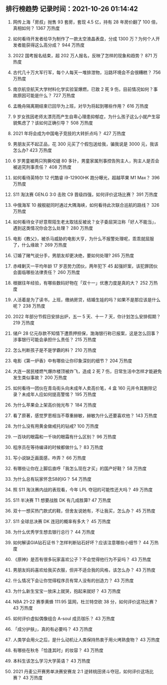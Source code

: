 
## 排行榜趋势 记录时间：2021-10-26 01:14:42
  
  1. 网传上海「房叔」抛售 93 套房，套现 4.5 亿，持有 28 年房价翻了 100 倍，真相如何？ 1367 万热度
    
  2. 如何看待开发者给华为制作了一款太空液晶表盘，分成 1300 万？为何个人开发者能获得这么高分成？ 944 万热度
    
  3. 2022 国考报名结束，超 202 万人报名，反映了怎样的现象和趋势？ 871 万热度
    
  4. 古代几十万大军行军，每个人每天一堆排泄物，沿路环境会不会很糟糕？ 756 万热度
    
  5. 南京航空航天大学材料化学实验室爆燃，已致 2 死 9 伤，目前情况如何？事故原因可能是什么？ 727 万热度
    
  6. 孟晚舟隔离期结束已回华为上班，对华为将起到哪些作用？ 616 万热度
    
  7. 9 岁女孩因老师太漂亮而产生自卑心理患抑郁症，为什么孩子这么小就产生容貌焦虑了？该如何正确引导？ 508 万热度
    
  8. 2021 年将会成为中国电子竞技的大转折点吗？ 427 万热度
    
  9. 男朋友买不起正品，花 300 元买了个假包送给我，骗我说是 3000 元，我该怎么办? 423 万热度
    
  10. 6 岁男童被两只狗撕咬缝 80 多针，男童家属刑事控告狗主人，狗主人是否会被追究刑事责任？ 408 万热度
    
  11. 如何看待英特尔 12 代酷睿 i9-12900HK 跑分曝光，超越苹果 M1 Max？ 396 万热度
    
  12. S11 淘汰赛 GEN.G 3:0 击败 C9 晋级四强，如何评价这场比赛？ 391 万热度
    
  13. 中俄海军 10 艘舰艇同时通过大隅海峡，如何看待此次联合巡航的路线？ 326 万热度
    
  14. 如何看待女子好意帮陌生老太取钱反被讹？女子委屈哭泣称「好人不能当」，遇到这类情况你会怎么处理？ 280 万热度
    
  15. 电影《教父》，被杀马威胁的电影大亨，为什么不报警处理呢，乖乖就屈服了，什么缘故？ 269 万热度
    
  16. 订婚了赌气说分手，男朋友却更决绝，要如何处理? 265 万热度
    
  17. 赤峰剿灭一平均年龄 17 岁恶势力团伙，两年犯下 45 起强奸案，该犯罪团伙会面临哪些法律责任？ 260 万热度
    
  18. 根据往年经验，有哪些数码好物在「双十一」优惠力度是真的大？ 252 万热度
    
  19. 人活着是为了读书，上班，缴纳房贷，结婚生娃的吗？如果不是那应该是什么呢？ 238 万热度
    
  20. 2022 年部分节假日安排出炉，五一 5 天、十一 7 天，你计划怎么安排假期？ 219 万热度
    
  21. 储户 28 亿元存款不知情下遭质押担保，渤海银行称已报案，这是怎么回事？涉事银行可能会承担什么责任？ 215 万热度
    
  22. 怎么判断孩子是不是学霸的料？ 210 万热度
    
  23. 电影《第一炉香》中有哪些让你印象深刻的细节？ 204 万热度
    
  24. 大连一居民楼燃气爆炸楼顶被炸飞，造成 2 死 7 伤，日常生活中怎样才能避免发生类似事故？ 200 万热度
    
  25. 如何看待一团伙在青岛街头向未成年人卖高价笔，4 盒 160 元并令其删除记录？未成年人应如何提高警惕？ 195 万热度
    
  26. 为什么苹果会上架高价抛光布？ 184 万热度
    
  27. 看了原著，感觉罗恩相当不尊重赫敏，赫敏为什么还要喜欢他？ 143 万热度
    
  28. 为什么没有用黄金做戒托的钻戒? 100 万热度
    
  29. 一百块的眼霜和一千块的眼霜有什么区别？ 96 万热度
    
  30. 程序员在等待编译的时候都做什么？ 83 万热度
    
  31. 写小说缺乏画面感，咋弄？ 66 万热度
    
  32. 有哪些让你在上脚后直呼「我怎么现在才买」的国产好鞋？ 58 万热度
    
  33. 为什么总有玩家怀念S8的IG？ 54 万热度
    
  34. 照 S11 淘汰赛内战的表现看，今年 LPL 夺冠的可能性还大吗？ 49 万热度
    
  35. S11 半决赛 T1 想要战胜 DK 有几成胜算? 47 万热度
    
  36. 双十一想买热门款式的鞋，但舍友说她有，不让我买，怎么办？ 45 万热度
    
  37. S11 全球总决赛 DK 连冠的概率有多大？ 45 万热度
    
  38. 为什么优秀学生想去银行总行？ 44 万热度
    
  39. 如何解读GIA钻石证书？怎样判断钻石好坏？应该注意哪些小细节？ 44 万热度
    
  40. 《原神》是否有很多玩家喜欢公子？不会觉得他行为不妥吗？ 43 万热度
    
  41. 男朋友妈妈喜欢给我买衣服，但并不适合我的风格，该怎么办？ 43 万热度
    
  42. 什么情况下会让你觉得程序员有常人没有的创造力？ 43 万热度
    
  43. 为什么新生宝宝一放床上就哭，抱起来就好？ 43 万热度
    
  44. NBA 21-22 赛季黄蜂 111:95 篮网，杜兰特空砍 38 分，如何评价这场比赛？ 43 万热度
    
  45. 如何评价虚拟偶像组合 A-soul 成员珈乐？ 43 万热度
    
  46. 「成分护肤」，真的有必要吗？ 43 万热度
    
  47. 人类学会用火之后，是什么动机让人类保持热衷于用火烤熟食物？ 43 万热度
    
  48. 有哪些在秋冬「恰逢其时」的妆容？ 43 万热度
    
  49. 本科生该怎么学习大学英语？ 43 万热度
    
  50. 2021 丹麦公开赛男单决赛安赛龙 2:1 逆转桃田贤斗夺冠，如何评价这场比赛？ 43 万热度
    
